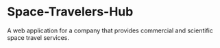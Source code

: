 # Space-Travelers-Hub
A web application for a company that provides commercial and scientific space travel services.
